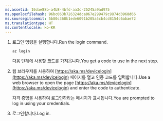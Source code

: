 ```yaml
---
ms.assetid: 16dae88b-a4b8-4bfd-aa3c-25245a9ad975
ms.openlocfilehash: 96bc063b726324dca067e299479c9874d3968d66
ms.sourcegitcommit: 5b80c368b1ede6091b205a5cb4cd8154c6abae72
ms.translationtype: HT
ms.contentlocale: ko-KR
---
```

1. <span data-ttu-id="abaad-101">로그인 명령을 실행합니다.</span><span class="sxs-lookup"><span data-stu-id="abaad-101">Run the login command.</span></span>

    ```azurecli
    az login
    ```

   <span data-ttu-id="abaad-102">다음 단계에 사용할 코드를 가져옵니다.</span><span class="sxs-lookup"><span data-stu-id="abaad-102">You get a code to use in the next step.</span></span> 

1. <span data-ttu-id="abaad-103">웹 브라우저를 사용하여 [https://aka.ms/devicelogin](https://aka.ms/devicelogin)
    페이지를 열고 인증 코드를 입력합니다.</span><span class="sxs-lookup"><span data-stu-id="abaad-103">Use a web browser to open the page [https://aka.ms/devicelogin](https://aka.ms/devicelogin)
 and enter the code to authenticate.</span></span>

    <span data-ttu-id="abaad-104">자격 증명을 사용하여 로그인하라는 메시지가 표시됩니다.</span><span class="sxs-lookup"><span data-stu-id="abaad-104">You are prompted to log in using your credentials.</span></span>

1. <span data-ttu-id="abaad-105">로그인합니다.</span><span class="sxs-lookup"><span data-stu-id="abaad-105">Log in.</span></span>
 

